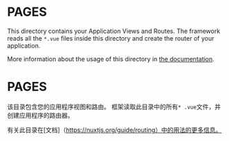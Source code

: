 # PAGES

This directory contains your Application Views and Routes.
The framework reads all the `*.vue` files inside this directory and create the router of your application.

More information about the usage of this directory in [the documentation](https://nuxtjs.org/guide/routing).

# PAGES

该目录包含您的应用程序视图和路由。
框架读取此目录中的所有`* .vue`文件，并创建应用程序的路由器。

有关此目录在[文档]（https://nuxtjs.org/guide/routing）中的用法的更多信息。
